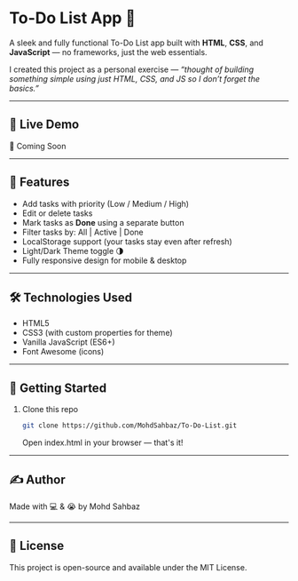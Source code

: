 # To-Do List App 📝

A sleek and fully functional To-Do List app built with **HTML**, **CSS**, and **JavaScript** — no frameworks, just the web essentials.

I created this project as a personal exercise — _“thought of building something simple using just HTML, CSS, and JS so I don’t forget the basics.”_

---

## 📌 Live Demo
🔗 Coming Soon

---

## 🚀 Features

- Add tasks with priority (Low / Medium / High)
- Edit or delete tasks
- Mark tasks as **Done** using a separate button
- Filter tasks by: All | Active | Done
- LocalStorage support (your tasks stay even after refresh)
- Light/Dark Theme toggle 🌗
- Fully responsive design for mobile & desktop

---

## 🛠️ Technologies Used

- HTML5
- CSS3 (with custom properties for theme)
- Vanilla JavaScript (ES6+)
- Font Awesome (icons)

---

## 📁 Getting Started

1. Clone this repo  
   ```bash
   git clone https://github.com/MohdSahbaz/To-Do-List.git
   ```
   Open index.html in your browser — that's it!

---

## ✍️ Author
Made with 💻 & 😭 by Mohd Sahbaz

---

## 📄 License
This project is open-source and available under the MIT License.
